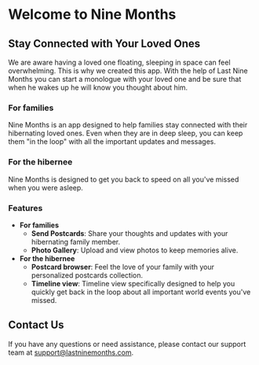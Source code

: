 # Welcome to Nine Months

## Stay Connected with Your Loved Ones
We are aware having a loved one floating, sleeping in space can feel overwhelming. This is why we created this app. With the help of Last Nine Months you can start a monologue with your loved one and be sure that when he wakes up he will know you thought about him. 

### For families
Nine Months is an app designed to help families stay connected with their hibernating loved ones. Even when they are in deep sleep, you can keep them "in the loop" with all the important updates and messages.

### For the hibernee
Nine Months is designed to get you back to speed on all you've missed when you were asleep.

### Features
- **For families**
    - **Send Postcards**: Share your thoughts and updates with your hibernating family member.
    - **Photo Gallery**: Upload and view photos to keep memories alive.
- **For the hibernee**
    - **Postcard browser**: Feel the love of your family with your personalized postcards collection.
    - **Timeline view**: Timeline view specifically designed to help you quickly get back in the loop about all important world events you've missed.

## Contact Us

If you have any questions or need assistance, please contact our support team at support@lastninemonths.com.
